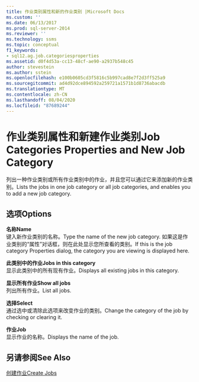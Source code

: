 ```yaml
---
title: 作业类别属性和新的作业类别 |Microsoft Docs
ms.custom: ''
ms.date: 06/13/2017
ms.prod: sql-server-2014
ms.reviewer: ''
ms.technology: ssms
ms.topic: conceptual
f1_keywords:
- sql12.ag.job.categoriesproperties
ms.assetid: d0f4d53a-cc13-48cf-ae90-a2937b548c45
author: stevestein
ms.author: sstein
ms.openlocfilehash: e100b0605cd3f5816c5b997cad8e7f2d3ff525a9
ms.sourcegitcommit: ad4d92dce894592a259721a1571b1d8736abacdb
ms.translationtype: MT
ms.contentlocale: zh-CN
ms.lasthandoff: 08/04/2020
ms.locfileid: "87689244"
---
```

# <a name="job-categories-properties-and-new-job-category"></a><span data-ttu-id="ec634-102">作业类别属性和新建作业类别</span><span class="sxs-lookup"><span data-stu-id="ec634-102">Job Categories Properties and New Job Category</span></span>
  <span data-ttu-id="ec634-103">列出一种作业类别或所有作业类别中的作业，并且您可以通过它来添加新的作业类别。</span><span class="sxs-lookup"><span data-stu-id="ec634-103">Lists the jobs in one job category or all job categories, and enables you to add a new job category.</span></span>  
  
## <a name="options"></a><span data-ttu-id="ec634-104">选项</span><span class="sxs-lookup"><span data-stu-id="ec634-104">Options</span></span>  
 <span data-ttu-id="ec634-105">**名称**</span><span class="sxs-lookup"><span data-stu-id="ec634-105">**Name**</span></span>  
 <span data-ttu-id="ec634-106">键入新作业类别的名称。</span><span class="sxs-lookup"><span data-stu-id="ec634-106">Type the name of the new job category.</span></span> <span data-ttu-id="ec634-107">如果这是作业类别的“属性”对话框，则在此处显示您所查看的类别。</span><span class="sxs-lookup"><span data-stu-id="ec634-107">If this is the job category Properties dialog, the category you are viewing is displayed here.</span></span>  
  
 <span data-ttu-id="ec634-108">**此类别中的作业**</span><span class="sxs-lookup"><span data-stu-id="ec634-108">**Jobs in this category**</span></span>  
 <span data-ttu-id="ec634-109">显示此类别中的所有现有作业。</span><span class="sxs-lookup"><span data-stu-id="ec634-109">Displays all existing jobs in this category.</span></span>  
  
 <span data-ttu-id="ec634-110">**显示所有作业**</span><span class="sxs-lookup"><span data-stu-id="ec634-110">**Show all jobs**</span></span>  
 <span data-ttu-id="ec634-111">列出所有作业。</span><span class="sxs-lookup"><span data-stu-id="ec634-111">List all jobs.</span></span>  
  
 <span data-ttu-id="ec634-112">**选择**</span><span class="sxs-lookup"><span data-stu-id="ec634-112">**Select**</span></span>  
 <span data-ttu-id="ec634-113">通过选中或清除此选项来改变作业的类别。</span><span class="sxs-lookup"><span data-stu-id="ec634-113">Change the category of the job by checking or clearing it.</span></span>  
  
 <span data-ttu-id="ec634-114">**作业**</span><span class="sxs-lookup"><span data-stu-id="ec634-114">**Job**</span></span>  
 <span data-ttu-id="ec634-115">显示作业的名称。</span><span class="sxs-lookup"><span data-stu-id="ec634-115">Displays the name of the job.</span></span>  
  
## <a name="see-also"></a><span data-ttu-id="ec634-116">另请参阅</span><span class="sxs-lookup"><span data-stu-id="ec634-116">See Also</span></span>  
 [<span data-ttu-id="ec634-117">创建作业</span><span class="sxs-lookup"><span data-stu-id="ec634-117">Create Jobs</span></span>](create-jobs.md)  
  
  

